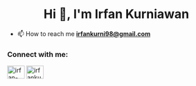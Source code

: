 <h1 align="center">Hi 👋, I'm Irfan Kurniawan</h1>

- 📫 How to reach me **irfankurni98@gmail.com**

<h3 align="left">Connect with me:</h3>
<p align="left">
<a href="https://linkedin.com/in/irfan-kurniawan-94a902215" target="blank"><img align="center" src="https://raw.githubusercontent.com/rahuldkjain/github-profile-readme-generator/master/src/images/icons/Social/linked-in-alt.svg" alt="irfan-kurniawan-94a902215" height="30" width="40" /></a>
<a href="https://instagram.com/irfankurni" target="blank"><img align="center" src="https://raw.githubusercontent.com/rahuldkjain/github-profile-readme-generator/master/src/images/icons/Social/instagram.svg" alt="irfankurni" height="30" width="40" /></a>
</p>
